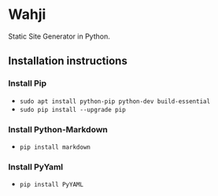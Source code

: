 # Wahji
Static Site Generator in Python.

## Installation instructions

### Install Pip
* `sudo apt install python-pip python-dev build-essential`
* `sudo pip install --upgrade pip`

### Install Python-Markdown
* `pip install markdown`

### Install PyYaml
* `pip install PyYAML`

